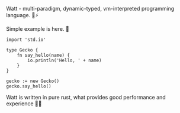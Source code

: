 ﻿Watt - multi-paradigm, dynamic-typed, vm-interpreted programming language. 🦎⚡

Simple example is here. 🍹

```geko
import 'std.io'

type Gecko {
    fn say_hello(name) {
        io.println('Hello, ' + name)
    }
}

gecko := new Gecko()
gecko.say_hello()  
```

Watt is written in pure rust, what provides good
performance and experience 👋🌞